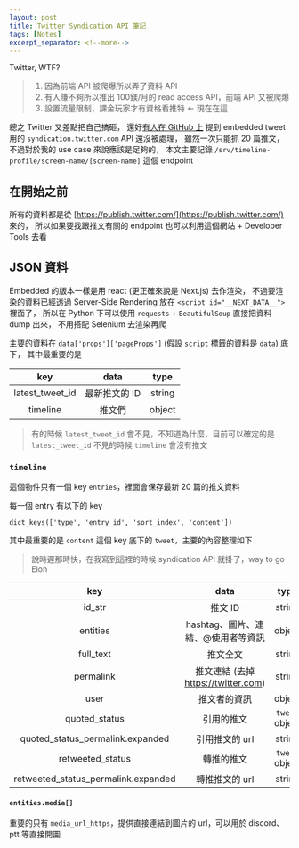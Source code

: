 ```yaml
---
layout: post
title: Twitter Syndication API 筆記
tags: [Notes]
excerpt_separator: <!--more-->
---
```


Twitter, WTF?
<!--more-->

> 1. 因為前端 API 被爬爆所以弄了資料 API
> 2. 有人賺不夠所以推出 100鎂/月的 read access API，前端 API 又被爬爆
> 3. 設置流量限制，課金玩家才有資格看推特 ← 現在在這

總之 Twitter 又差點把自己搞砸，
還好[有人在 GitHub 上](https://github.com/JustAnotherArchivist/snscrape/issues/996#issuecomment-1615937362)
提到 embedded tweet 用的 `syndication.twitter.com` API 還沒被處理，
雖然一次只能抓 20 篇推文，不過對於我的 use case 來說應該是足夠的，
本文主要記錄 `/srv/timeline-profile/screen-name/[screen-name]` 這個 endpoint

## 在開始之前
所有的資料都是從 [https://publish.twitter.com/](https://publish.twitter.com/) 來的，
所以如果要找跟推文有關的 endpoint 也可以利用這個網站 + Developer Tools 去看

## JSON 資料
Embedded 的版本一樣是用 react (更正確來說是 Next.js) 去作渲染，
不過要渲染的資料已經透過 Server-Side Rendering 放在 `<script id="__NEXT_DATA__">`裡面了，
所以在 Python 下可以使用 `requests` + `BeautifulSoup` 直接把資料 dump 出來，
不用搭配 Selenium 去渲染再爬

主要的資料在 `data['props']['pageProps']` (假設 `script` 標籤的資料是 `data`) 底下，
其中最重要的是

|key|data|type|
|:-:|:-:|:-:|
|latest_tweet_id|最新推文的 ID|string|
|timeline|推文們|object|

> 有的時候 `latest_tweet_id` 會不見，不知道為什麼，目前可以確定的是 `latest_tweet_id` 不見的時候 `timeline` 會沒有推文

### `timeline`
這個物件只有一個 key `entries`，裡面會保存最新 20 篇的推文資料

每一個 entry 有以下的 key

```
dict_keys(['type', 'entry_id', 'sort_index', 'content'])
```

其中最重要的是 `content` 這個 key 底下的 `tweet`，主要的內容整理如下

> 說時遲那時快，在我寫到這裡的時候 syndication API 就掛了，way to go Elon

|key|data|type|
|:-:|:-:|:-:|
|id_str|推文 ID|string|
|entities|hashtag、圖片、連結、@使用者等資訊|object|
|full_text|推文全文|string|
|permalink|推文連結 (去掉 https://twitter.com)|string|
|user|推文者的資訊|object|
|quoted_status|引用的推文|`tweet` object|
|quoted_status_permalink.expanded|引用推文的 url|string|
|retweeted_status|轉推的推文|`tweet` object|
|retweeted_status_permalink.expanded|轉推推文的 url|string|

#### `entities.media[]`

重要的只有 `media_url_https`，提供直接連結到圖片的 url，可以用於 discord、ptt 等直接開圖
